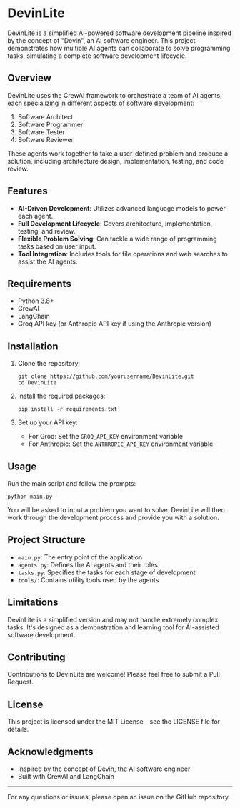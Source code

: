 # DevinLite

DevinLite is a simplified AI-powered software development pipeline inspired by the concept of "Devin", an AI software engineer. This project demonstrates how multiple AI agents can collaborate to solve programming tasks, simulating a complete software development lifecycle.

## Overview

DevinLite uses the CrewAI framework to orchestrate a team of AI agents, each specializing in different aspects of software development:

1. Software Architect
2. Software Programmer
3. Software Tester
4. Software Reviewer

These agents work together to take a user-defined problem and produce a solution, including architecture design, implementation, testing, and code review.

## Features

- **AI-Driven Development**: Utilizes advanced language models to power each agent.
- **Full Development Lifecycle**: Covers architecture, implementation, testing, and review.
- **Flexible Problem Solving**: Can tackle a wide range of programming tasks based on user input.
- **Tool Integration**: Includes tools for file operations and web searches to assist the AI agents.

## Requirements

- Python 3.8+
- CrewAI
- LangChain
- Groq API key (or Anthropic API key if using the Anthropic version)

## Installation

1. Clone the repository:
   ```
   git clone https://github.com/yourusername/DevinLite.git
   cd DevinLite
   ```

2. Install the required packages:
   ```
   pip install -r requirements.txt
   ```

3. Set up your API key:
   - For Groq: Set the `GROQ_API_KEY` environment variable
   - For Anthropic: Set the `ANTHROPIC_API_KEY` environment variable

## Usage

Run the main script and follow the prompts:

```
python main.py
```

You will be asked to input a problem you want to solve. DevinLite will then work through the development process and provide you with a solution.

## Project Structure

- `main.py`: The entry point of the application
- `agents.py`: Defines the AI agents and their roles
- `tasks.py`: Specifies the tasks for each stage of development
- `tools/`: Contains utility tools used by the agents

## Limitations

DevinLite is a simplified version and may not handle extremely complex tasks. It's designed as a demonstration and learning tool for AI-assisted software development.

## Contributing

Contributions to DevinLite are welcome! Please feel free to submit a Pull Request.

## License

This project is licensed under the MIT License - see the LICENSE file for details.

## Acknowledgments

- Inspired by the concept of Devin, the AI software engineer
- Built with CrewAI and LangChain

---

For any questions or issues, please open an issue on the GitHub repository.
